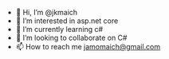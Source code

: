 - 👋 Hi, I’m @jkmaich
- 👀 I’m interested in asp.net core
- 🌱 I’m currently learning c#
- 💞️ I’m looking to collaborate on C#
- 📫 How to reach me jamomaich@gmail.com

<!---
jkmaich/jkmaich is a ✨ special ✨ repository because its `README.md` (this file) appears on your GitHub profile.
You can click the Preview link to take a look at your changes.
--->
